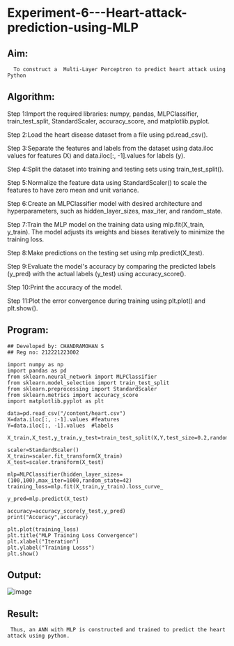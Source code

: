 # Experiment-6---Heart-attack-prediction-using-MLP

## Aim:

      To construct a  Multi-Layer Perceptron to predict heart attack using Python
      
## Algorithm:

Step 1:Import the required libraries: numpy, pandas, MLPClassifier, train_test_split, StandardScaler, accuracy_score, and matplotlib.pyplot.<br>

Step 2:Load the heart disease dataset from a file using pd.read_csv().<br>

Step 3:Separate the features and labels from the dataset using data.iloc values for features (X) and data.iloc[:, -1].values for labels (y).<br>

Step 4:Split the dataset into training and testing sets using train_test_split().<br>

Step 5:Normalize the feature data using StandardScaler() to scale the features to have zero mean and unit variance.<br>

Step 6:Create an MLPClassifier model with desired architecture and hyperparameters, such as hidden_layer_sizes, max_iter, and random_state.<br>

Step 7:Train the MLP model on the training data using mlp.fit(X_train, y_train). The model adjusts its weights and biases iteratively to minimize the training loss.<br>

Step 8:Make predictions on the testing set using mlp.predict(X_test).<br>

Step 9:Evaluate the model's accuracy by comparing the predicted labels (y_pred) with the actual labels (y_test) using accuracy_score().<br>

Step 10:Print the accuracy of the model.<br>

Step 11:Plot the error convergence during training using plt.plot() and plt.show().<br>

## Program:
```
## Developed by: CHANDRAMOHAN S
## Reg no: 212221223002

import numpy as np
import pandas as pd 
from sklearn.neural_network import MLPClassifier 
from sklearn.model_selection import train_test_split
from sklearn.preprocessing import StandardScaler 
from sklearn.metrics import accuracy_score
import matplotlib.pyplot as plt

data=pd.read_csv("/content/heart.csv")
X=data.iloc[:, :-1].values #features 
Y=data.iloc[:, -1].values  #labels 

X_train,X_test,y_train,y_test=train_test_split(X,Y,test_size=0.2,random_state=42)

scaler=StandardScaler()
X_train=scaler.fit_transform(X_train)
X_test=scaler.transform(X_test)

mlp=MLPClassifier(hidden_layer_sizes=(100,100),max_iter=1000,random_state=42)
training_loss=mlp.fit(X_train,y_train).loss_curve_

y_pred=mlp.predict(X_test)

accuracy=accuracy_score(y_test,y_pred)
print("Accuracy",accuracy)

plt.plot(training_loss)
plt.title("MLP Training Loss Convergence")
plt.xlabel("Iteration")
plt.ylabel("Training Losss")
plt.show()
```
## Output:

![image](https://github.com/Brindha77/Experiment-6---Heart-attack-prediction-using-MLP/assets/118889143/7255c5bb-414b-4d8f-acd4-aad17ed17752)

## Result:

     Thus, an ANN with MLP is constructed and trained to predict the heart attack using python.
     

